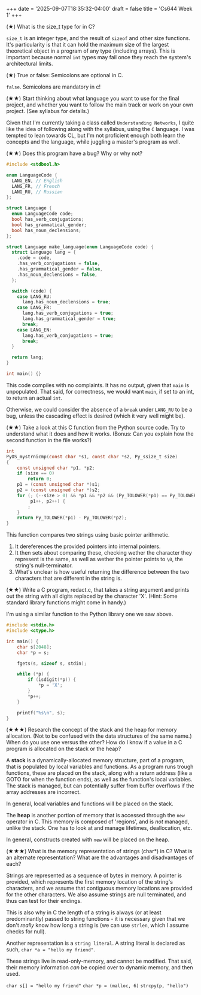 +++
date = '2025-09-07T18:35:32-04:00'
draft = false
title = 'Cs644 Week 1'
+++

(★) What is the size_t type for in C?

`size_t` is an integer type, and the result of `sizeof` and other size functions. It's particularity is that it can hold the maximum size of the largest theoretical object in a program of any type (including arrays). This is important because normal `int` types may fail once they reach the system's architectural limits. 

(★) True or false: Semicolons are optional in C.

`false`. Semicolons are mandatory in c!

(★★) Start thinking about what language you want to use for the final project, and whether you want to follow the main track or work on your own project. (See syllabus for details.)

Given that I'm currently taking a class called `Understanding Networks`, I quite like the idea of following along with the syllabus, using the `C` language. I was tempted to lean towards CL, but I'm not proficient enough both learn the concepts and the language, while juggling a master's program as well.

(★★) Does this program have a bug? Why or why not?

```c
#include <stdbool.h>

enum LanguageCode {
  LANG_EN, // English
  LANG_FR, // French
  LANG_RU, // Russian
};

struct Language {
  enum LanguageCode code;
  bool has_verb_conjugations;
  bool has_grammatical_gender;
  bool has_noun_declensions;
};

struct Language make_language(enum LanguageCode code) {
  struct Language lang = {
    .code = code,
    .has_verb_conjugations = false,
    .has_grammatical_gender = false,
    .has_noun_declensions = false,
  };

  switch (code) {
    case LANG_RU:
      lang.has_noun_declensions = true;
    case LANG_FR:
      lang.has_verb_conjugations = true;
      lang.has_grammatical_gender = true;
      break;
    case LANG_EN:
      lang.has_verb_conjugations = true;
      break;
  }

  return lang;
}

int main() {}
```

This code compiles with no complaints. It has no output, given that `main` is unpopulated. That said, for correctness, we would want `main`, if set to an int, to return an actual `int`.

Otherwise, we could consider the absence of a `break` under `LANG_RU` to be a bug, unless the cascading effect is desired (which it very well might be).

(★★) Take a look at this C function from the Python source code. Try to understand what it does and how it works. (Bonus: Can you explain how the second function in the file works?)

```c
int
PyOS_mystrnicmp(const char *s1, const char *s2, Py_ssize_t size)
{
    const unsigned char *p1, *p2;
    if (size == 0)
        return 0;
    p1 = (const unsigned char *)s1;
    p2 = (const unsigned char *)s2;
    for (; (--size > 0) && *p1 && *p2 && (Py_TOLOWER(*p1) == Py_TOLOWER(*p2));
         p1++, p2++) {
        ;
    }
    return Py_TOLOWER(*p1) - Py_TOLOWER(*p2);
}
```

This function compares two strings using basic pointer arithmetic. 
1. It dereferences the provided pointers into internal pointers.
2. It then sets about comparing these, checking wether the character they represent is the same, as well as wether the pointer points to `\0`, the string's null-terminator.
3. What's unclear is how useful returning the difference between the two characters that are different in the string is.

(★★) Write a C program, redact.c, that takes a string argument and prints out the string with all digits replaced by the character 'X'. (Hint: Some standard library functions might come in handy.)

I'm using a similar function to the Python library one we saw above.

```c
#include <stdio.h>
#include <ctype.h>

int main() {
    char s[2048];
    char *p = s;

    fgets(s, sizeof s, stdin);

    while (*p) {
        if (isdigit(*p)) {
            *p = 'X';
        }
        *p++;
    }

    printf("%s\n", s);
}
```

(★★★) Research the concept of the stack and the heap for memory allocation. (Not to be confused with the data structures of the same name.) When do you use one versus the other? How do I know if a value in a C program is allocated on the stack or the heap?

A **stack** is a dynamically-allocated memory structure, part of a program, that is populated by local variables and functions. As a program runs trough functions, these are placed on the stack, along with a return address (like a GOTO for when the function ends), as well as the function's local variables. The stack is managed, but can potentially suffer from buffer overflows if the array addresses are incorrect.

In general, local variables and functions will be placed on the stack.

The **heap** is another portion of memory that is accessed through the `new` operator in C. This memory is composed of 'regions', and is *not* managed, unlike the stack. One has to look at and manage lifetimes, deallocation, etc.

In general, constructs created with `new` will be placed on the heap.

(★★★) What is the memory representation of strings (char*) in C? What is an alternate representation? What are the advantages and disadvantages of each?

Strings are represented as a sequence of bytes in memory. A pointer is provided, which represents the first memory location of the string's characters, and we assume that contiguous memory locations are provided for the other characters. We also assume strings are null terminated, and thus can test for their endings. 

This is also why in C the length of a string is always (or at least predominantly) passed to string functions - it is necessary given that we don't *really* know how long a string is (we can use `strlen`, which I assume checks for null).

Another representation is a `string literal`. A string literal is declared as such, `char *a = "hello my friend"`.

These strings live in read-only-memory, and cannot be modified. That said, their memory information *can* be copied over to dynamic memory, and then used.

`char s[] = "hello my friend"`
`char *p = (malloc, 6)`
`strcpy(p, "hello")`